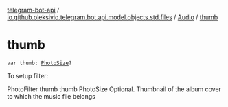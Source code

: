 [telegram-bot-api](../../index.md) / [io.github.oleksivio.telegram.bot.api.model.objects.std.files](../index.md) / [Audio](index.md) / [thumb](./thumb.md)

# thumb

`var thumb: `[`PhotoSize`](../-photo-size/index.md)`?`

To setup filter:

PhotoFilter thumb thumb PhotoSize Optional. Thumbnail of the album cover to which the music file belongs


